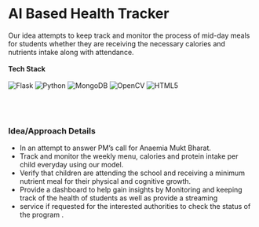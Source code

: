 # AI Based Health Tracker
Our idea attempts to keep track and monitor the process of mid-day meals for students whether they are receiving the necessary calories and nutrients intake along with attendance.
<br><br>
**Tech Stack** <br><br>
![Flask](https://img.shields.io/badge/-Flask-blue?style=for-the-badge&logo=Flask)
![Python](https://img.shields.io/badge/-Python-black?style=for-the-badge&logo=Python)
![MongoDB](https://img.shields.io/badge/-MongoDB-black?style=for-the-badge&logo=mongodb)
![OpenCV](https://img.shields.io/badge/opencv-%23white.svg?style=for-the-badge&logo=opencv&logoColor=white)
![HTML5](https://img.shields.io/badge/html5-%23E34F26.svg?style=for-the-badge&logo=html5&logoColor=white)
<br><br>
<br><br>
<h3>Idea/Approach Details</h3>
<ul>
<li>In an attempt to answer PM’s call for Anaemia Mukt Bharat.
<li>Track and monitor the weekly menu, calories and protein intake per child everyday using our model.
<li>Verify that children are attending the school and receiving a minimum nutrient meal for their physical and cognitive growth.
<li>Provide a dashboard to help gain insights by Monitoring and keeping track of the health of students as well as provide a streaming 
<li>service if requested for the interested authorities to check the status of the program .
</ul>

